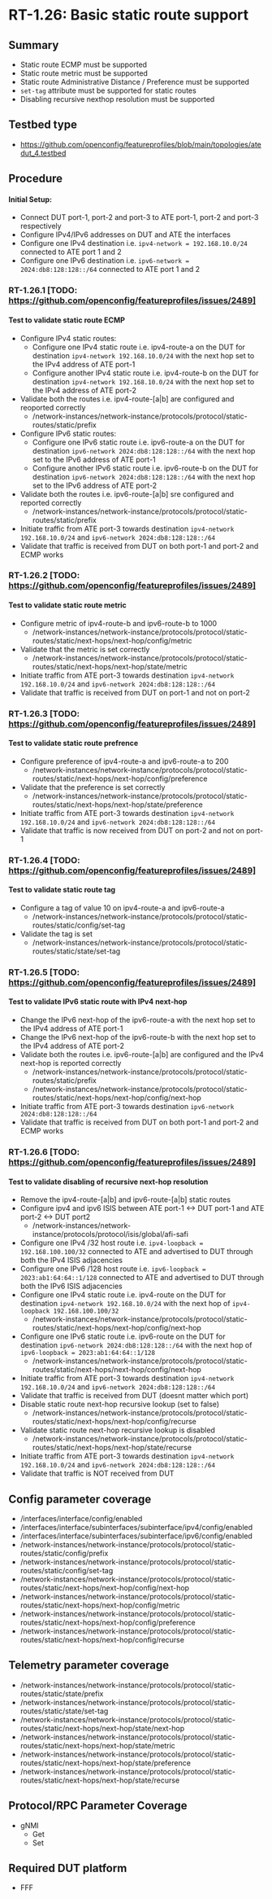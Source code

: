 # RT-1.26: Basic static route support

## Summary

- Static route ECMP must be supported
- Static route metric must be supported
- Static route Administrative Distance / Preference must be supported
- ```set-tag``` attribute must be supported for static routes
- Disabling recursive nexthop resolution must be supported

## Testbed type

*   https://github.com/openconfig/featureprofiles/blob/main/topologies/atedut_4.testbed

## Procedure

#### Initial Setup:

*   Connect DUT port-1, port-2 and port-3 to ATE port-1, port-2 and port-3 respectively
*   Configure IPv4/IPv6 addresses on DUT and ATE the interfaces
*   Configure one IPv4 destination i.e. ```ipv4-network = 192.168.10.0/24``` connected to ATE port 1 and 2
*   Configure one IPv6 destination i.e. ```ipv6-network = 2024:db8:128:128::/64``` connected to ATE port 1 and 2

### RT-1.26.1 [TODO: https://github.com/openconfig/featureprofiles/issues/2489]
#### Test to validate static route ECMP

*   Configure IPv4 static routes:
    *   Configure one IPv4 static route i.e. ipv4-route-a on the DUT for destination ```ipv4-network 192.168.10.0/24``` with the next hop set to the IPv4 address of ATE port-1
    *   Configure another IPv4 static route i.e. ipv4-route-b on the DUT for destination ```ipv4-network 192.168.10.0/24``` with the next hop set to the IPv4 address of ATE port-2
*   Validate both the routes i.e. ipv4-route-[a|b] are configured and reoported correctly
    *   /network-instances/network-instance/protocols/protocol/static-routes/static/prefix
*   Configure IPv6 static routes:
    *   Configure one IPv6 static route i.e. ipv6-route-a on the DUT for destination ```ipv6-network 2024:db8:128:128::/64``` with the next hop set to the IPv6 address of ATE port-1
    *   Configure another IPv6 static route i.e. ipv6-route-b on the DUT for destination ```ipv6-network 2024:db8:128:128::/64``` with the next hop set to the IPv6 address of ATE port-2
*   Validate both the routes i.e. ipv6-route-[a|b] sre configured and reported correctly
    *   /network-instances/network-instance/protocols/protocol/static-routes/static/prefix
*   Initiate traffic from ATE port-3 towards destination ```ipv4-network 192.168.10.0/24``` and ```ipv6-network 2024:db8:128:128::/64```
*   Validate that traffic is received from DUT on both port-1 and port-2 and ECMP works

### RT-1.26.2 [TODO: https://github.com/openconfig/featureprofiles/issues/2489]
#### Test to validate static route metric

*   Configure metric of ipv4-route-b and ipv6-route-b to 1000
    *   /network-instances/network-instance/protocols/protocol/static-routes/static/next-hops/next-hop/config/metric
*   Validate that the metric is set correctly
    *   /network-instances/network-instance/protocols/protocol/static-routes/static/next-hops/next-hop/state/metric
*   Initiate traffic from ATE port-3 towards destination ```ipv4-network 192.168.10.0/24``` and ```ipv6-network 2024:db8:128:128::/64```
*   Validate that traffic is received from DUT on port-1 and not on port-2

### RT-1.26.3 [TODO: https://github.com/openconfig/featureprofiles/issues/2489]
#### Test to validate static route prefrence 

*   Configure preference of ipv4-route-a and ipv6-route-a to 200
    *   /network-instances/network-instance/protocols/protocol/static-routes/static/next-hops/next-hop/config/preference
*   Validate that the preference is set correctly
    *   /network-instances/network-instance/protocols/protocol/static-routes/static/next-hops/next-hop/state/preference
*   Initiate traffic from ATE port-3 towards destination ```ipv4-network 192.168.10.0/24``` and ```ipv6-network 2024:db8:128:128::/64```
*   Validate that traffic is now received from DUT on port-2 and not on port-1

### RT-1.26.4 [TODO: https://github.com/openconfig/featureprofiles/issues/2489]
#### Test to validate static route tag

*   Configure a tag of value 10 on ipv4-route-a and ipv6-route-a
    *   /network-instances/network-instance/protocols/protocol/static-routes/static/config/set-tag
*   Validate the tag is set
    *   /network-instances/network-instance/protocols/protocol/static-routes/static/state/set-tag

### RT-1.26.5 [TODO: https://github.com/openconfig/featureprofiles/issues/2489]
#### Test to validate IPv6 static route with IPv4 next-hop

*   Change the IPv6 next-hop of the ipv6-route-a with the next hop set to the IPv4 address of ATE port-1
*   Change the IPv6 next-hop of the ipv6-route-b with the next hop set to the IPv4 address of ATE port-2
*   Validate both the routes i.e. ipv6-route-[a|b] are configured and the IPv4 next-hop is reported correctly
    *   /network-instances/network-instance/protocols/protocol/static-routes/static/prefix
    *   /network-instances/network-instance/protocols/protocol/static-routes/static/next-hops/next-hop/config/next-hop
*   Initiate traffic from ATE port-3 towards destination ```ipv6-network 2024:db8:128:128::/64```
*   Validate that traffic is received from DUT on both port-1 and port-2 and ECMP works

### RT-1.26.6 [TODO: https://github.com/openconfig/featureprofiles/issues/2489]
#### Test to validate disabling of recursive next-hop resolution

*   Remove the ipv4-route-[a|b] and ipv6-route-[a|b] static routes
*   Configure ipv4 and ipv6 ISIS between ATE port-1 <-> DUT port-1 and ATE port-2 <-> DUT port2
    *   /network-instances/network-instance/protocols/protocol/isis/global/afi-safi
*   Configure one IPv4 /32 host route i.e. ```ipv4-loopback = 192.168.100.100/32``` connected to ATE and advertised to DUT through both the IPv4 ISIS adjacencies
*   Configure one IPv6 /128 host route i.e. ```ipv6-loopback = 2023:ab1:64:64::1/128``` connected to ATE and advertised to DUT through both the IPv6 ISIS adjacencies
*   Configure one IPv4 static route i.e. ipv4-route on the DUT for destination ```ipv4-network 192.168.10.0/24``` with the next hop of ```ipv4-loopback 192.168.100.100/32```
    *   /network-instances/network-instance/protocols/protocol/static-routes/static/next-hops/next-hop/config/next-hop
*   Configure one IPv6 static route i.e. ipv6-route on the DUT for destination ```ipv6-network 2024:db8:128:128::/64``` with the next hop of ```ipv6-loopback = 2023:ab1:64:64::1/128```
    *   /network-instances/network-instance/protocols/protocol/static-routes/static/next-hops/next-hop/config/next-hop
*   Initiate traffic from ATE port-3 towards destination ```ipv4-network 192.168.10.0/24``` and ```ipv6-network 2024:db8:128:128::/64```
*   Validate that traffic is received from DUT (doesnt matter which port)
*   Disable static route next-hop recursive lookup (set to false)
    *   /network-instances/network-instance/protocols/protocol/static-routes/static/next-hops/next-hop/config/recurse
*   Validate static route next-hop recursive lookup is disabled
    *   /network-instances/network-instance/protocols/protocol/static-routes/static/next-hops/next-hop/state/recurse
*   Initiate traffic from ATE port-3 towards destination ```ipv4-network 192.168.10.0/24``` and ```ipv6-network 2024:db8:128:128::/64```
*   Validate that traffic is NOT received from DUT


## Config parameter coverage

*   /interfaces/interface/config/enabled
*   /interfaces/interface/subinterfaces/subinterface/ipv4/config/enabled
*   /interfaces/interface/subinterfaces/subinterface/ipv6/config/enabled
*   /network-instances/network-instance/protocols/protocol/static-routes/static/config/prefix
*   /network-instances/network-instance/protocols/protocol/static-routes/static/config/set-tag
*   /network-instances/network-instance/protocols/protocol/static-routes/static/next-hops/next-hop/config/next-hop
*   /network-instances/network-instance/protocols/protocol/static-routes/static/next-hops/next-hop/config/metric
*   /network-instances/network-instance/protocols/protocol/static-routes/static/next-hops/next-hop/config/preference
*   /network-instances/network-instance/protocols/protocol/static-routes/static/next-hops/next-hop/config/recurse

## Telemetry parameter coverage

*   /network-instances/network-instance/protocols/protocol/static-routes/static/state/prefix
*   /network-instances/network-instance/protocols/protocol/static-routes/static/state/set-tag
*   /network-instances/network-instance/protocols/protocol/static-routes/static/next-hops/next-hop/state/next-hop
*   /network-instances/network-instance/protocols/protocol/static-routes/static/next-hops/next-hop/state/metric
*   /network-instances/network-instance/protocols/protocol/static-routes/static/next-hops/next-hop/state/preference
*   /network-instances/network-instance/protocols/protocol/static-routes/static/next-hops/next-hop/state/recurse

## Protocol/RPC Parameter Coverage

* gNMI
  * Get
  * Set

## Required DUT platform

* FFF
